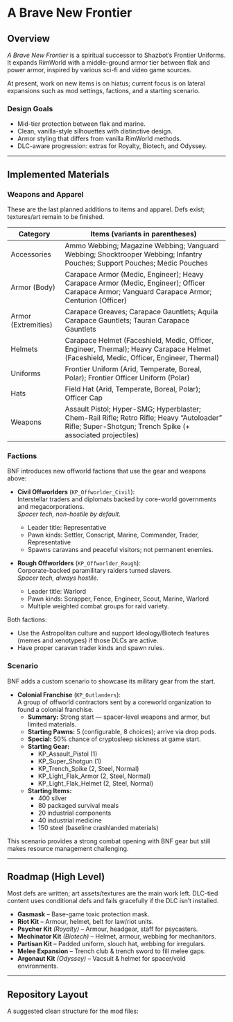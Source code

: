 # A Brave New Frontier

## Overview
*A Brave New Frontier* is a spiritual successor to Shazbot’s Frontier Uniforms. It expands RimWorld with a middle-ground armor tier between flak and power armor, inspired by various sci-fi and video game sources. 

At present, work on new items is on hiatus; current focus is on lateral expansions such as mod settings, factions, and a starting scenario.

### Design Goals
- Mid-tier protection between flak and marine.
- Clean, vanilla-style silhouettes with distinctive design.
- Armor styling that differs from vanilla RimWorld methods.
- DLC-aware progression: extras for Royalty, Biotech, and Odyssey.

---

## Implemented Materials

### Weapons and Apparel
These are the last planned additions to items and apparel. Defs exist; textures/art remain to be finished.

| Category            | Items (variants in parentheses) |
|---------------------|----------------------------------|
| Accessories         | Ammo Webbing; Magazine Webbing; Vanguard Webbing; Shocktrooper Webbing; Infantry Pouches; Support Pouches; Medic Pouches |
| Armor (Body)        | Carapace Armor (Medic, Engineer); Heavy Carapace Armor (Medic, Engineer); Officer Carapace Armor; Vanguard Carapace Armor; Centurion (Officer) |
| Armor (Extremities) | Carapace Greaves; Carapace Gauntlets; Aquila Carapace Gauntlets; Tauran Carapace Gauntlets |
| Helmets             | Carapace Helmet (Faceshield, Medic, Officer, Engineer, Thermal); Heavy Carapace Helmet (Faceshield, Medic, Officer, Engineer, Thermal) |
| Uniforms            | Frontier Uniform (Arid, Temperate, Boreal, Polar); Frontier Officer Uniform (Polar) |
| Hats                | Field Hat (Arid, Temperate, Boreal, Polar); Officer Cap |
| Weapons             | Assault Pistol; Hyper-SMG; Hyperblaster; Chem-Rail Rifle; Retro Rifle; Heavy “Autoloader” Rifle; Super-Shotgun; Trench Spike (+ associated projectiles) |

### Factions
BNF introduces new offworld factions that use the gear and weapons above:

- **Civil Offworlders** (`KP_Offworlder_Civil`):  
  Interstellar traders and diplomats backed by core-world governments and megacorporations.  
  *Spacer tech, non-hostile by default.*  
  - Leader title: Representative  
  - Pawn kinds: Settler, Conscript, Marine, Commander, Trader, Representative  
  - Spawns caravans and peaceful visitors; not permanent enemies.

- **Rough Offworlders** (`KP_Offworlder_Rough`):  
  Corporate-backed paramilitary raiders turned slavers.  
  *Spacer tech, always hostile.*  
  - Leader title: Warlord  
  - Pawn kinds: Scrapper, Fence, Engineer, Scout, Marine, Warlord  
  - Multiple weighted combat groups for raid variety.

Both factions:
- Use the Astropolitan culture and support Ideology/Biotech features (memes and xenotypes) if those DLCs are active.
- Have proper caravan trader kinds and spawn rules.

### Scenario
BNF adds a custom scenario to showcase its military gear from the start.

- **Colonial Franchise** (`KP_Outlanders`):  
  A group of offworld contractors sent by a coreworld organization to found a colonial franchise.
  - **Summary:** Strong start — spacer-level weapons and armor, but limited materials.
  - **Starting Pawns:** 5 (configurable, 8 choices); arrive via drop pods.
  - **Special:** 50% chance of cryptosleep sickness at game start.
  - **Starting Gear:**
    - KP_Assault_Pistol (1)  
    - KP_Super_Shotgun (1)  
    - KP_Trench_Spike (2, Steel, Normal)  
    - KP_Light_Flak_Armor (2, Steel, Normal)  
    - KP_Light_Flak_Helmet (2, Steel, Normal)
  - **Starting Items:**  
    - 400 silver  
    - 80 packaged survival meals  
    - 20 industrial components  
    - 40 industrial medicine  
    - 150 steel (baseline crashlanded materials)

This scenario provides a strong combat opening with BNF gear but still makes resource management challenging.

---

## Roadmap (High Level)
Most defs are written; art assets/textures are the main work left. DLC-tied content uses conditional defs and fails gracefully if the DLC isn’t installed.

- **Gasmask** – Base-game toxic protection mask.
- **Riot Kit** – Armour, helmet, belt for law/riot units.
- **Psycher Kit** *(Royalty)* – Armour, headgear, staff for psycasters.
- **Mechinator Kit** *(Biotech)* – Helmet, armour, webbing for mechanitors.
- **Partisan Kit** – Padded uniform, slouch hat, webbing for irregulars.
- **Melee Expansion** – Trench club & trench sword to fill melee gaps.
- **Argonaut Kit** *(Odyssey)* – Vacsuit & helmet for spacer/void environments.

---

## Repository Layout
A suggested clean structure for the mod files:

